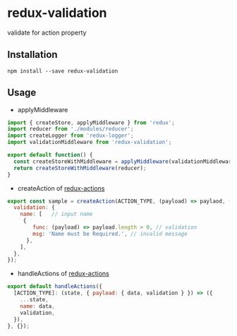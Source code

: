 # redux-validation
validate for action property

## Installation
```
npm install --save redux-validation
```

## Usage

- applyMiddleware
```js
import { createStore, applyMiddleware } from 'redux';
import reducer from './modules/reducer';
import createLogger from 'redux-logger';
import validationMiddleware from 'redux-validation';

export default function() {
  const createStoreWithMiddleware = applyMiddleware(validationMiddleware, createLogger())(createStore);
  return createStoreWithMiddleware(reducer);
}
```

- createAction of [redux-actions](https://github.com/acdlite/redux-actions)
```js
export const sample = createAction(ACTION_TYPE, (payload) => paylaod, () => ({
  validation: {
    name: [   // input name
     {
        func: (payload) => payload.length > 0, // validation
        msg: 'Name must be Required.', // invalid message
      },
    ],
  },
});
```

- handleActions of [redux-actions](https://github.com/acdlite/redux-actions)
```js
export default handleActions({
  [ACTION_TYPE]: (state, { payload: { data, validation } }) => ({
    ...state,
    name: data,
    validation,
  }),
}, {});
```
